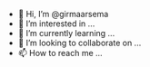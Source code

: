 - 👋 Hi, I’m @girmaarsema
- 👀 I’m interested in ...
- 🌱 I’m currently learning ...
- 💞️ I’m looking to collaborate on ...
- 📫 How to reach me ...

<!---
girmaarsema/girmaarsema is a ✨ special ✨ repository because its `README.md` (this file) appears on your GitHub profile.
You can click the Preview link to take a look at your changes.
--->

